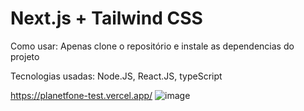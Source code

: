 # Next.js + Tailwind CSS 

Como usar:
Apenas clone o repositório e instale as dependencias do projeto

Tecnologias usadas: Node.JS, React.JS, typeScript

https://planetfone-test.vercel.app/
![image](https://user-images.githubusercontent.com/85229315/185529447-eabbbc1c-2a5b-40e3-a92c-3feb13d345bd.png)
